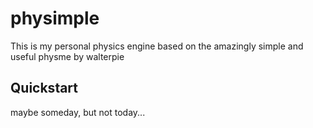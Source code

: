 # physimple

This is my personal physics engine based on the amazingly simple and useful physme by walterpie

## Quickstart

maybe someday, but not today...
